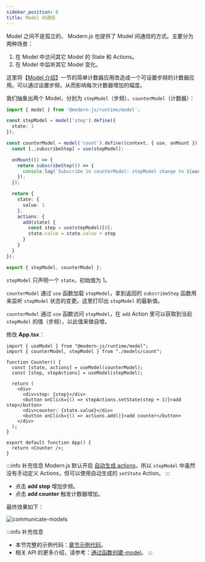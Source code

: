 ```yaml
---
sidebar_position: 8
title: Model 间通信
---
```


Model 之间不是孤立的， Modern.js 也提供了 Model 间通信的方式。主要分为两种场景：

1. 在 Model 中访问其它 Model 的 State 和 Actions。
2. 在 Model 中监听其它 Model 变化。

这里将【[Model 介绍](/docs/guides/features/runtime/model/model-introduction)】一节的简单计数器应用改造成一个可设置步频的计数器应用。可以通过设置步频，从而影响每次计数器增加的幅度。

我们抽象出两个 Model，分别为 `stepModel`（步频）、`counterModel`（计数器）：

```ts
import { model } from '@modern-js/runtime/model';

const stepModel = model('step').define({
  state: 1
});

const counterModel = model('count').define((context, { use, onMount }) => {
  const [,,subscribeStep] = use(stepModel);

  onMount(() => {
    return subscribeStep(() => {
      console.log(`Subscribe in counterModel: stepModel change to ${use(stepModel)[0]}`)
    });
  });

  return {
    state: {
      value: 1
    },
    actions: {
      add(state) {
        const step = use(stepModel)[0];
        state.value = state.value + step
      }
    }
  }
});

export { stepModel, counterModel };
```

`stepModel` 只声明一个 `state`，初始值为 1。

`counterModel` 通过 `use` 函数加载 `stepModel`，拿到返回的 `subscribeStep` 函数用来监听 `stepModel` 状态的变更。这里打印出 `stepModel` 的最新值。

`counterModel` 通过 `use` 函数访问 `stepModel`，在 `add` Action 里可以获取到当前 `stepModel` 的值（步频），以此值来做自增。

修改 **App.tsx**：

```tsx
import { useModel } from "@modern-js/runtime/model";
import { counterModel, stepModel } from "./models/count";

function Counter() {
  const [state, actions] = useModel(counterModel);
  const [step, stepActions] = useModel(stepModel);

  return (
    <div>
      <div>step: {step}</div>
      <button onClick={() => stepActions.setState(step + 1)}>add step</button>
      <div>counter: {state.value}</div>
      <button onClick={() => actions.add()}>add counter</button>
    </div>
  );
}

export default function App() {
  return <Counter />;
}
```

:::info 补充信息
Modern.js 默认开启 [自动生成 actions](./auto-actions)，所以 `stepModel` 中虽然没有手动定义 Actions，但可以使用自动生成的 `setState` Action。
:::

- 点击 **add step** 增加步频。
- 点击 **add counter** 触发计数器增加。

最终效果如下：

![communicate-models](https://lf3-static.bytednsdoc.com/obj/eden-cn/aphqeh7uhohpquloj/modern-js/docs/models-communicate.gif)

:::info 补充信息
- 本节完整的示例代码：[章节示例代码](https://github.com/modern-js-dev/modern-js-examples/tree/main/series/tutorials/runtime-api/model/models-communication)。
- 相关 API 的更多介绍，请参考：[通过函数创建-model](/docs/apis/runtime/model/model#通过函数创建-model)。
:::
